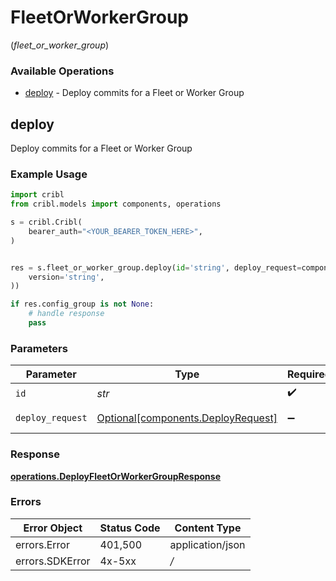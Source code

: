# FleetOrWorkerGroup
(*fleet_or_worker_group*)

### Available Operations

* [deploy](#deploy) - Deploy commits for a Fleet or Worker Group

## deploy

Deploy commits for a Fleet or Worker Group

### Example Usage

```python
import cribl
from cribl.models import components, operations

s = cribl.Cribl(
    bearer_auth="<YOUR_BEARER_TOKEN_HERE>",
)


res = s.fleet_or_worker_group.deploy(id='string', deploy_request=components.DeployRequest(
    version='string',
))

if res.config_group is not None:
    # handle response
    pass
```

### Parameters

| Parameter                                                                      | Type                                                                           | Required                                                                       | Description                                                                    |
| ------------------------------------------------------------------------------ | ------------------------------------------------------------------------------ | ------------------------------------------------------------------------------ | ------------------------------------------------------------------------------ |
| `id`                                                                           | *str*                                                                          | :heavy_check_mark:                                                             | Unique ID                                                                      |
| `deploy_request`                                                               | [Optional[components.DeployRequest]](../../models/components/deployrequest.md) | :heavy_minus_sign:                                                             | DeployRequest object                                                           |


### Response

**[operations.DeployFleetOrWorkerGroupResponse](../../models/operations/deployfleetorworkergroupresponse.md)**
### Errors

| Error Object     | Status Code      | Content Type     |
| ---------------- | ---------------- | ---------------- |
| errors.Error     | 401,500          | application/json |
| errors.SDKError  | 4x-5xx           | */*              |
